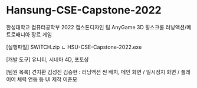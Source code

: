 # Hansung-CSE-Capstone-2022

한성대학교 컴퓨터공학부 2022 캡스톤디자인 팀 AnyGame
3D 횡스크롤 러닝액션/메트로배니아 장르 게임

[실행파일]
SWITCH.zip
ㄴ HSU-CSE-Capstone-2022.exe

[개발 도구]
유니티, 시네마 4D, 포토샵

[팀원 목록]
견지환 
김성진
김승현 : 러닝액션 씬 배치, 메인 화면 / 일시정지 화면 / 플레이어 체력 연동 등 UI 제작
이준모
